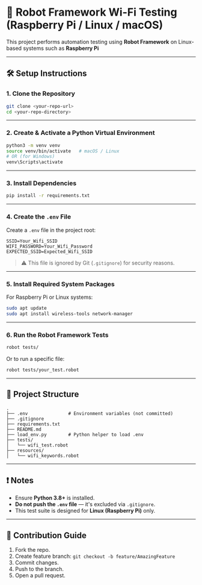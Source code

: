 # 📡 Robot Framework Wi-Fi Testing (Raspberry Pi / Linux / macOS)

This project performs automation testing using **Robot Framework** on Linux-based systems such as **Raspberry Pi** 

---

## 🛠️ Setup Instructions

### 1. **Clone the Repository**

```bash
git clone <your-repo-url>
cd <your-repo-directory>
```

---

### 2. **Create & Activate a Python Virtual Environment**

```bash
python3 -m venv venv
source venv/bin/activate   # macOS / Linux
# OR (for Windows)
venv\Scripts\activate
```

---

### 3. **Install Dependencies**

```bash
pip install -r requirements.txt
```

---

### 4. **Create the `.env` File**

Create a `.env` file in the project root:

```
SSID=Your_Wifi_SSID
WIFI_PASSWORD=Your_Wifi_Password
EXPECTED_SSID=Expected_Wifi_SSID
```

> ⚠️ This file is ignored by Git (`.gitignore`) for security reasons.

---

### 5. **Install Required System Packages**

For Raspberry Pi or Linux systems:
```bash
sudo apt update
sudo apt install wireless-tools network-manager
```

---

### 6. **Run the Robot Framework Tests**

```bash
robot tests/
```

Or to run a specific file:

```bash
robot tests/your_test.robot
```

---

## 📂 Project Structure

```
.
├── .env               # Environment variables (not committed)
├── .gitignore
├── requirements.txt
├── README.md
├── load_env.py        # Python helper to load .env
├── tests/
│   └── wifi_test.robot
├── resources/
│   └── wifi_keywords.robot
```

---

## ❗ Notes

- Ensure **Python 3.8+** is installed.
- **Do not push the `.env` file** — it's excluded via `.gitignore`.
- This test suite is designed for **Linux (Raspberry Pi)** only.

---

## 🤝 Contribution Guide

1. Fork the repo.
2. Create feature branch: `git checkout -b feature/AmazingFeature`
3. Commit changes.
4. Push to the branch.
5. Open a pull request.
